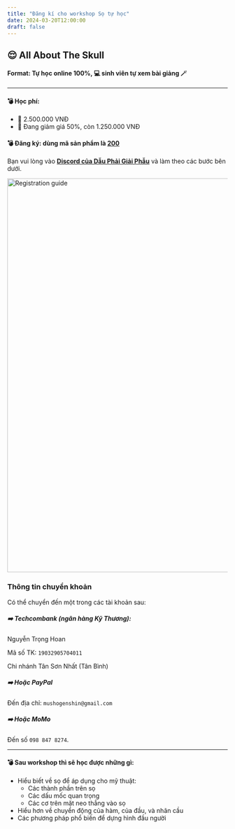 ```yaml
---
title: "Đăng kí cho workshop Sọ tự học"
date: 2024-03-20T12:00:00
draft: false
---
```


## 😌 All About The Skull

#### Format: Tự học online 100%, 💻 sinh viên tự xem bài giảng 🪄

---

#### 💣 Học phí:

- 📍 2.500.000 VNĐ
- 📍 Đang giảm giá 50%, còn 1.250.000 VNĐ

#### 💣 Đăng ký: dùng mã sản phẩm là [200](https://school.dauphaigiaiphau.wtf/buy)

Bạn vui lòng vào [**Discord của Dẫu Phải Giải Phẫu**](https://discord.gg/XcjvTRkn8T) và làm theo các bước bên dưới.

<img src="https://firebasestorage.googleapis.com/v0/b/dpgp-techart.appspot.com/o/login-instructions%2Fdlus-guide.jpg?alt=media&token=e329c85f-6dfc-4789-9ce6-8aaff23c5a13" alt="Registration guide" width="597" height="900">

### Thông tin chuyển khoản

Có thể chuyển đến một trong các tài khoản sau:

##### ➡️ **Techcombank** (ngân hàng Kỹ Thương):

Nguyễn Trọng Hoan

Mã số TK: `19032905704011`

Chi nhánh Tân Sơn Nhất (Tân Bình)

##### ➡️ Hoặc **PayPal**

Đến địa chỉ: `mushogenshin@gmail.com`

##### ➡️ Hoặc **MoMo**

Đến số `098 847 8274`.

---

#### 💣 Sau workshop thì sẽ học được những gì:

- Hiểu biết về sọ để áp dụng cho mỹ thuật:
  - Các thành phần trên sọ
  - Các dấu mốc quan trọng
  - Các cơ trên mặt neo thẳng vào sọ
- Hiểu hơn về chuyển động của hàm, của đầu, và nhãn cầu
- Các phương pháp phổ biến để dựng hình đầu người
